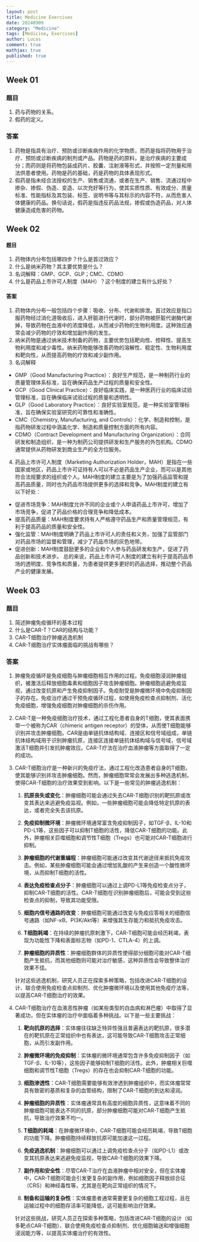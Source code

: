 ```yaml
---
layout: post
title: Medicine Exercises
date: 20240909
category: "Medicine"
tags: [Medicine, Exercises]
author: Lucas
comment: true
mathjax: true
published: true
---
```


## Week 01

### 题目

1. 药与药物的关系。
2. 假药的定义。

### 答案

1. 药物是指具有治疗、预防或诊断疾病作用的化学物质，而药是指将药物用于治疗、预防或诊断疾病的制剂或产品。药物是药的原料，是治疗疾病的主要成分；而药则是将药物包装成药片、胶囊、注射液等形式，并按照一定剂量和用法供患者使用。药物是药的基础，药是药物的具体表现形式。
2. 假药是指未经合法授权的生产、销售或流通，或者在生产、销售、流通过程中掺杂、掺假、伪造、变造、以次充好等行为，使其实质性质、有效成分、质量标准、性能指标及其包装、标签、说明书等与其标示的内容不符，从而危害人体健康的药品。换句话说，假药是指违反药品法规，掺假或伪造药品，对人体健康造成危害的药物。

## Week 02

#### 题目

1. 药物体内分布包括哪四步？什么是首过效应？
2. 什么是纳米药物？其主要优势是什么？
3. 名词解释：GMP、GCP、GLP；CMC、CDMO
4. 什么是药品上市许可人制度（MAH）？这个制度的建立有什么好处？

#### 答案

1. 药物体内分布一般包括四个步骤：吸收、分布、代谢和排泄。首过效应是指口服药物经过消化道吸收后，进入肝脏进行代谢时，部分药物被肝脏代谢酶代谢掉，导致药物在血液中的浓度降低，从而减少药物的生物利用度。这种效应通常会减少药物的疗效和增加副作用的发生。
2. 纳米药物是通过纳米技术制备的药物，主要优势包括靶向性、控释性、提高生物利用度和减少毒性。纳米药物能够改善药物的溶解性、稳定性、生物利用度和靶向性，从而提高药物的疗效和减少副作用。
3. 名词解释
  - GMP（Good Manufacturing Practice）：良好生产规范，是一种制药行业的质量管理体系标准，旨在确保药品生产过程的质量和安全性。
  - GCP（Good Clinical Practice）：良好临床实践，是一种医药行业的临床试验管理标准，旨在确保临床试验过程的质量和透明性。
  - GLP（Good Laboratory Practice）：良好实验室规范，是一种实验室管理标准，旨在确保实验室研究的可靠性和准确性。
  - CMC（Chemistry, Manufacturing, and Controls）：化学、制造和控制，是指药物研发过程中涵盖化学、制造和质量控制方面的所有内容。
  - CDMO（Contract Development and Manufacturing Organization）：合同研发和制造组织，是一种为制药公司提供研发和生产服务的外包机构。CDMO通常提供从药物研发到商业生产的全方位服务。
4. 药品上市许可人制度（Marketing Authorization Holder，MAH）是指在一些国家或地区，药品上市许可证持有人可以不必是药品生产企业，而可以是其他符合法规要求的组织或个人。MAH制度的建立主要是为了加强药品监管和提高药品质量，同时也为药品市场提供更多的选择和竞争。MAH制度的建立有以下好处：
  - 促进市场竞争：MAH制度允许不同的企业或个人申请药品上市许可，增加了市场竞争，促进了药品价格的合理竞争和降低成本。
  - 提高药品质量：MAH制度要求持有人严格遵守药品生产和质量管理规范，有利于提高药品的质量和安全性。
  - 强化监管：MAH制度明确了药品上市许可人的责任和义务，加强了监管部门对药品市场的监督和管理，减少了药品市场的灰色地带。
  - 促进创新：MAH制度鼓励更多的企业和个人参与药品研发和生产，促进了药品创新和技术进步。
总的来说，药品上市许可人制度的建立有利于提高药品市场的透明度、竞争性和质量，为患者提供更多更好的药品选择，推动整个药品产业的健康发展。

## Week 03

### 题目

1. 简述肿瘤免疫循环的基本过程
2. 什么是CAR-T？CAR的结构与功能？
3. CAR-T细胞治疗肿瘤逃逸机制
4. CAR-T细胞治疗实体瘤面临的挑战有哪些？

### 答案

1. 肿瘤免疫循环是免疫细胞与肿瘤细胞相互作用的过程。免疫细胞浸润肿瘤组织，被激活后释放细胞毒素和细胞因子攻击肿瘤细胞。肿瘤细胞逃避免疫监视，通过改变抗原和产生免疫抑制因子。免疫耐受是肿瘤微环境中免疫抑制因子的存在。免疫治疗通过干预免疫循环过程，如使用免疫检查点抑制剂、活化免疫细胞，增强免疫细胞对肿瘤细胞的杀伤作用。

2. CAR-T是一种免疫细胞治疗技术，通过工程化患者自身的T细胞，使其表面携带一个被称为CAR（chimeric antigen receptor）的受体，从而使T细胞能够识别并攻击肿瘤细胞。CAR是由单链抗体结构域、连接区和信号域组成，单链抗体结构域用于识别肿瘤抗原，连接区连接单链抗体结构域与信号域，信号域激活T细胞并引发抗肿瘤效应。CAR-T疗法在治疗血液肿瘤等方面取得了一定的成功。

3. CAR-T细胞治疗是一种新兴的免疫疗法，通过工程化改造患者自身的T细胞，使其能够识别并攻击肿瘤细胞。然而，肿瘤细胞常常会发展出多种逃逸机制，使得CAR-T细胞的治疗效果受到影响。以下是一些常见的肿瘤逃逸机制：

	1. **抗原丧失或变化**：肿瘤细胞可能会通过失去CAR-T细胞识别的靶抗原或改变其表达来逃避免疫监视。例如，一些肿瘤细胞可能会降低特定抗原的表达，或者完全失去该抗原。

	2. **免疫抑制微环境**：肿瘤微环境通常富含免疫抑制因子，如TGF-β、IL-10和PD-L1等，这些因子可以抑制T细胞的活性，降低CAR-T细胞的功能。此外，肿瘤相关巨噬细胞和调节性T细胞（Tregs）也可能对CAR-T细胞进行抑制。

	3. **肿瘤细胞的代谢重编程**：肿瘤细胞可能通过改变其代谢途径来抵抗免疫攻击。例如，某些肿瘤细胞可能会通过增加乳酸的产生来创造一个酸性微环境，从而抑制T细胞的活性。

	4. **表达免疫检查点分子**：肿瘤细胞可以通过上调PD-L1等免疫检查点分子，抑制CAR-T细胞的活性。CAR-T细胞在识别肿瘤细胞后，可能会受到这些检查点的抑制，导致其功能受限。

	5. **细胞内信号通路的改变**：肿瘤细胞可能通过改变与免疫应答相关的细胞信号通路（如NF-κB、PI3K/Akt等）来增强其生存能力和抵抗免疫攻击。

	6. **T细胞耗竭**：在持续的肿瘤抗原刺激下，CAR-T细胞可能会经历耗竭，表现为功能性下降和表面标志物（如PD-1、CTLA-4）的上调。

	7. **肿瘤细胞的异质性**：肿瘤细胞群体的异质性使得部分细胞可能对CAR-T细胞产生抵抗，而其他细胞则可能对治疗敏感，这种异质性会导致整体治疗效果不佳。

	针对这些逃逸机制，研究人员正在探索多种策略，包括改进CAR-T细胞的设计、联合使用免疫检查点抑制剂、优化肿瘤微环境以及使用其他免疫疗法等，以提高CAR-T细胞治疗的效果。

4. CAR-T细胞治疗在血液恶性肿瘤（如某些类型的白血病和淋巴瘤）中取得了显著成功，但在实体瘤的治疗中面临着多种挑战。以下是一些主要挑战：

	1. **靶向抗原的选择**：实体瘤往往缺乏特异性强且普遍表达的靶抗原，很多潜在的靶抗原在正常组织中也有表达，这可能导致CAR-T细胞攻击正常细胞，从而引发副作用。

	2. **肿瘤微环境的免疫抑制**：实体瘤的微环境通常包含许多免疫抑制因子（如TGF-β、IL-10等），这些因子能够抑制T细胞的活性。此外，肿瘤相关巨噬细胞和调节性T细胞（Tregs）的存在也会抑制CAR-T细胞的功能。

	3. **细胞渗透性**：CAR-T细胞需要能够有效渗透到肿瘤组织中，而实体瘤常常具有致密的基质和复杂的血管结构，限制了CAR-T细胞的到达和浸润。

	4. **肿瘤细胞的异质性**：实体瘤通常具有高度的细胞异质性，这意味着不同的肿瘤细胞可能表达不同的抗原，部分肿瘤细胞可能对CAR-T细胞产生抵抗，导致治疗效果不均一。

	5. **T细胞的耗竭**：在肿瘤微环境中，CAR-T细胞可能会经历耗竭，导致T细胞的功能下降。肿瘤细胞持续释放抗原可能加速这一过程。

	6. **免疫逃逸机制**：肿瘤细胞可以通过上调免疫检查点分子（如PD-L1）或改变其抗原表达来逃避免疫监视，导致CAR-T细胞的效果下降。

	7. **副作用和安全性**：尽管CAR-T治疗在血液肿瘤中相对安全，但在实体瘤中，CAR-T细胞可能会引发更复杂的副作用，例如细胞因子释放综合征（CRS）和神经毒性等，尤其是在靶向正常组织的情况下。

	8. **制备和运输的复杂性**：实体瘤患者通常需要更复杂的细胞工程过程，且在运输过程中的细胞存活率可能降低，这可能影响治疗效果。

	针对这些挑战，研究人员正在探索多种策略，包括改进CAR-T细胞的设计（如多靶点CAR-T细胞）、联合使用免疫检查点抑制剂、优化细胞输送和增强细胞浸润能力等，以提高实体瘤治疗的有效性。